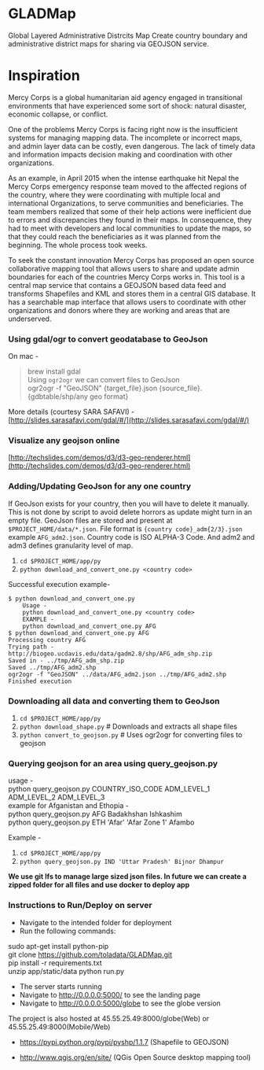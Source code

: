 # GLADMap
Global Layered Administrative Distrcits Map
Create country boundary and administrative district maps for sharing via GEOJSON service.


# Inspiration

Mercy Corps is a global humanitarian aid agency engaged in transitional environments that have experienced some sort of shock: natural disaster, economic collapse, or conflict.

One of the problems Mercy Corps is facing right now is the insufficient systems for managing mapping data. The incomplete or incorrect maps, and admin layer data can be costly, even dangerous. The lack of timely data and information impacts decision making and coordination with other organizations.

As an example, in April 2015 when the intense earthquake hit Nepal the Mercy Corps emergency response team moved to the affected regions of the country, where they were coordinating with multiple local and international Organizations, to serve communities and beneficiaries.
The team members realized that some of their help actions were inefficient due to errors and discrepancies they found in their maps. In consequence, they had to meet with developers and local communities to update the maps, so that they could reach the beneficiaries as it was planned from the beginning. The whole process took weeks.

To seek the constant innovation Mercy Corps has proposed an open source collaborative mapping tool that allows users to share and update admin boundaries for each of the countries Mercy Corps works in. This tool is a central map service that contains a GEOJSON based data feed and transforms Shapefiles and KML and stores them in a central GIS database. It has a searchable map interface that allows users to coordinate with other organizations and donors where they are working and areas that are underserved.




### Using gdal/ogr to convert geodatabase to GeoJson
On mac -  
> brew install gdal    
Using `ogr2ogr` we can convert files to GeoJson    
> ogr2ogr -f "GeoJSON" {target_file}.json {source_file}.{gdbtable/shp/any geo format}    

More details (courtesy SARA SAFAVI) - [http://slides.sarasafavi.com/gdal/#/](http://slides.sarasafavi.com/gdal/#/)

### Visualize any geojson online    
[http://techslides.com/demos/d3/d3-geo-renderer.html](http://techslides.com/demos/d3/d3-geo-renderer.html)   

### Adding/Updating GeoJson for any one country
If GeoJson exists for your country, then you will have to delete it manually. This is not done by script to avoid delete horrors as update might turn in an empty file. GeoJson files are stored and present at `$PROJECT_HOME/data/*.json`. File format is `{country code}_adm{2/3}.json` example `AFG_adm2.json`. Country code is ISO ALPHA-3 Code. And adm2 and adm3 defines granularity level of map.

1. `cd $PROJECT_HOME/app/py`
2. `python download_and_convert_one.py <country code>`


Successful execution example- 
```
$ python download_and_convert_one.py 
	Usage -
	python download_and_convert_one.py <country code>
	EXAMPLE -
	python download_and_convert_one.py AFG
$ python download_and_convert_one.py AFG
Processing country AFG
Trying path - http://biogeo.ucdavis.edu/data/gadm2.8/shp/AFG_adm_shp.zip
Saved in - ../tmp/AFG_adm_shp.zip
Saved ../tmp/AFG_adm2.shp
ogr2ogr -f "GeoJSON" ../data/AFG_adm2.json ../tmp/AFG_adm2.shp
Finished execution
```

### Downloading all data and converting them to GeoJson

1. `cd $PROJECT_HOME/app/py`
2. `python download_shape.py` # Downloads and extracts all shape files
3. `python convert_to_geojson.py` # Uses ogr2ogr for converting files to geojson

### Querying geojson for an area using query_geojson.py
usage -   
  python query_geojson.py COUNTRY_ISO_CODE ADM_LEVEL_1 ADM_LEVEL_2 ADM_LEVEL_3   
  example for Afganistan and Ethopia -   
  python query_geojson.py AFG Badakhshan Ishkashim   
  python query_geojson.py ETH 'Afar' 'Afar Zone 1' Afambo   
      
Example -   
1. `cd $PROJECT_HOME/app/py`   
2. `python query_geojson.py IND 'Uttar Pradesh' Bijnor Dhampur`   

**We use git lfs to manage large sized json files. In future we can create a zipped folder for all files and use docker to deploy app**


### Instructions to Run/Deploy on server

- Navigate to the intended folder for deployment
- Run the following commands:

sudo apt-get install python-pip<br/>
git clone https://github.com/toladata/GLADMap.git<br/>
pip install -r requirements.txt<br/>
unzip app/static/data
python run.py<br/>

- The server starts running
- Navigate to http://0.0.0.0:5000/ to see the landing page
- Navigate to http://0.0.0.0:5000/globe to see the globe version 



The project is also hosted at 45.55.25.49:8000/globe(Web) or 45.55.25.49:8000(Mobile/Web) 






- https://pypi.python.org/pypi/pyshp/1.1.7 (Shapefile to GEOJSON)

- http://www.qgis.org/en/site/ (QGis Open Source desktop mapping tool)
